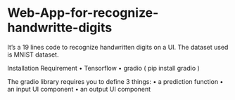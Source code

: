 # Web-App-for-recognize-handwritte-digits


It’s a 19 lines code to recognize handwritten digits on a UI. The dataset used is MNIST dataset.  

Installation Requirement
    • Tensorflow
    • gradio ( pip install gradio )

The gradio library requires you to define 3 things:
    • a prediction function
    • an input UI component
    • an output UI component

